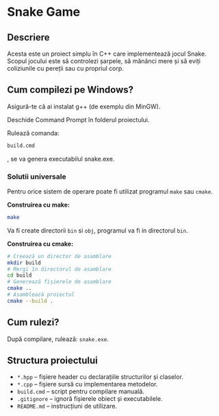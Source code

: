 # Snake Game 

## Descriere

Acesta este un proiect simplu în C++ care implementează jocul Snake.
Scopul jocului este să controlezi șarpele, să mănânci mere și să eviți coliziunile cu pereții sau cu propriul corp.

## Cum compilezi pe Windows?

Asigură-te că ai instalat g++ (de exemplu din MinGW).

Deschide Command Prompt în folderul proiectului.

Rulează comanda: 

```cmd
build.cmd
```

, se va genera executabilul snake.exe.

### Solutii universale

Pentru orice sistem de operare poate fi utilizat programul `make` sau `cmake`.

**Construirea cu make:**

```bash
make
```

Va fi create directorii `bin` si `obj`, programul va fi in directorul `bin`.

**Construirea cu cmake:**

```bash
# Creează un director de asamblare
mkdir build
# Mergi în directorul de asamblare
cd build
# Generează fișierele de asamblare
cmake ..
# Asamblează proiectul
cmake --build .
```

## Cum rulezi?

După compilare, rulează: `snake.exe`.

## Structura proiectului


- `*.hpp` – fișiere header cu declarațiile structurilor și claselor.
- `*.cpp` – fișiere sursă cu implementarea metodelor.
- `build.cmd` – script pentru compilare manuală.
- `.gitignore` – ignoră fișierele obiect și executabilele.
- `README.md` – instrucțiuni de utilizare.
